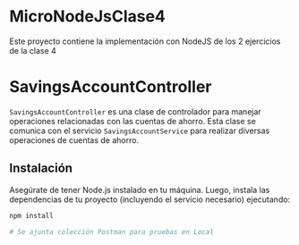 # MicroNodeJsClase4
Este proyecto contiene la implementación con NodeJS de los 2 ejercicios de la clase 4

# SavingsAccountController

`SavingsAccountController` es una clase de controlador para manejar operaciones relacionadas con las cuentas de ahorro. Esta clase se comunica con el servicio `SavingsAccountService` para realizar diversas operaciones de cuentas de ahorro.

## Instalación

Asegúrate de tener Node.js instalado en tu máquina. Luego, instala las dependencias de tu proyecto (incluyendo el servicio necesario) ejecutando:

```bash
npm install

# Se ajunta colección Postman para pruebas en Local
